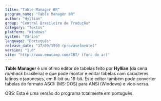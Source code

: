 ```yaml
---
title: "Table Manager BR"
program_name: "Table Manager BR"
author: "Hyllian"
group: "Central Brasileira de Tradução"
category: "Textos"
platform: "Windows"
system: "Vários"
language: "Português"
release_date: "17/09/1999 (provavelmente)"
version: "1.0"
site: "http://www.emucamp.com/CBT/ (fora do ar)"
---
```

<b>Table Manager</b> é um ótimo editor de tabelas feito por <b>Hyllian</b> (da cena <i>romhack</i> brasileira) e que pode montar e editar tabelas com caracteres latinos e japoneses, em 8-bit ou 16-bit. Este editor também pode converter tabelas do formato ASCII (MS-DOS) para ANSI (Windows) e vice-versa.

OBS: Esta é uma versão do programa totalmente em português.
